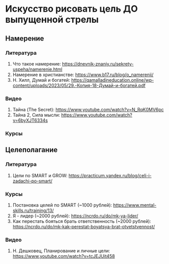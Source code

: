 # Искусство рисовать цель ДО выпущенной стрелы

## Намерение

### Литература
1. Что такое намерение: https://dnevnik-znaniy.ru/sekrety-uspeha/namerenie.html
2. Намерение в христианстве: https://www.b17.ru/blog/o_namerenii/
3. Н. Хилл, Думай и богатей: https://qamalladineducation.online/wp-content/uploads/2023/05/29.-Копия-18-Думай-и-богатей.pdf

### Видео
1. Тайна (The Secret): https://www.youtube.com/watch?v=N_RqK0MV6pc
2. Тайна 2, Сила мысли: https://www.youtube.com/watch?v=6byXJT6334s

### Курсы

## Целеполагание

### Литература
1. Цели по SMART и GROW: https://practicum.yandex.ru/blog/celi-i-zadachi-po-smart/

### Курсы
1. Постановка целей по SMART (~1000 рублей): https://www.mental-skills.ru/training/13/
2. Я - лидер (~2000 рублей): https://ncrdo.ru/do/mk-ya-lider/
3. Как перестать бояться брать ответственность (~2000 рублей): https://ncrdo.ru/do/mk-kak-perestat-boyatsya-brat-otvetstvennost/

### Видео
1. Н. Дешковец, Планирование и личные цели: https://www.youtube.com/watch?v=tcJEJUit458

